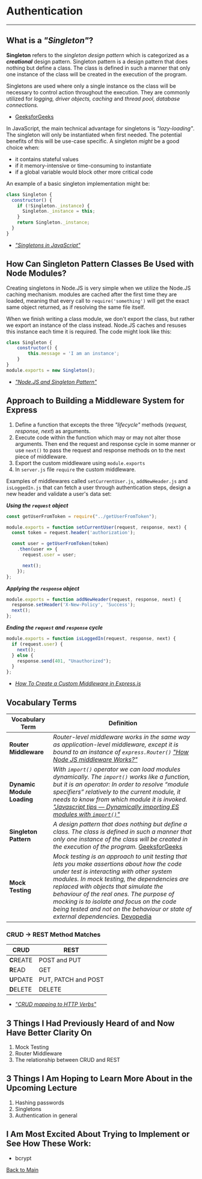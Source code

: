 # Authentication
---

## What is a *"Singleton"*?

**Singleton** refers to the *singleton design pattern* which is categorized as a ***creational*** design pattern. Singleton pattern is a design pattern that does nothing but define a class. The class is defined in such a manner that only one instance of the class will be created in the execution of the program.

Singletons are used where only a single instance os the class will be necessary to control action throughout the execution. They are commonly utilized for *logging, driver objects, caching* and *thread pool, database connections.*

- [GeeksforGeeks](https://www.geeksforgeeks.org/singleton-design-pattern-introduction/)

In JavaScript, the main technical advantage for singletons is *"lazy-loading"*. The singleton will only be instantiated when first needed. The potential benefits of this will be use-case specific. A singleton *might* be a good choice when:
  - it contains stateful values
  - if it memory-intensive or time-consuming to instantiate
  - if a global variable would block other more critical code

An example of a basic singleton implementation might be:

```JavaScript
class Singleton {
  constructor() {
    if (!Singleton._instance) {
      Singleton._instance = this;
    }
    return Singleton._instance;
  }
}
```

- [*"Singletons in JavaScript"*](https://medium.com/@bretcameron/singletons-in-javascript-59655927b7d7)

## How Can Singleton Pattern Classes Be Used with Node Modules?

Creating singletons in Node.JS is very simple when we utilize the Node.JS caching mechanism. modules are cached after the first time they are loaded, meaning that every call to `require('something')` will get the exact same object returned, as if resolving the same file itself.

When we finish writing a class module, we don't export the class, but rather we export an instance of the class instead. Node.JS caches and resuses this instance each time it is required. The code might look like this:

```Javascript
class Singleton {
    constructor() {
        this.message = 'I am an instance';
    }
}
module.exports = new Singleton();
```

- [*"Node.JS and Singleton Pattern"*](https://medium.com/swlh/node-js-and-singleton-pattern-7b08d11c726a)

## Approach to Building a Middleware System for Express

1. Define a function that excepts the three *"lifecycle"* methods (*request, response, next*) as arguments.
1. Execute code within the function which may or may not alter those arguments. Then end the request and response cycle in some manner or use `next()` to pass the request and response methods on to the next piece of middleware.
1. Export the custom middleware using `module.exports`
1. In `server.js` file `require` the custom middleware.

Examples of middlewares called `setCurrentUser.js`, `addNewHeader.js` and `isLoggedIn.js` that can fetch a user through authentication steps, design a new header and validate a user's data set:

***Using the `request` object***

```Javascript
const getUserFromToken = require("../getUserFromToken");

module.exports = function setCurrentUser(request, response, next) {
  const token = request.header('authorization');

  const user = getUserFromToken(token)
    .then(user => {
      request.user = user;

      next();
    });
};
```

***Applying the `response` object***

```JavaScript
module.exports = function addNewHeader(request, response, next) {
  response.setHeader('X-New-Policy', 'Success');
  next();
};
```

***Ending the `request` and `response` cycle***

```JavaScript
module.exports = function isLoggedIn(request, response, next) {
  if (request.user) {
    next();
  } else {
    response.send(401, "Unauthorized");
  }
};
```

- [*How To Create a Custom Middleware in Express.js*](https://www.digitalocean.com/community/tutorials/nodejs-creating-your-own-express-middleware)

## Vocabulary Terms

| **Vocabulary Term** | **Definition** |
| --- | --- |
| **Router Middleware** | *Router-level middleware works in the same way as application-level middleware, except it is bound to an instance of `express.Router()`* [*"How Node JS middleware Works?"*](https://medium.com/@selvaganesh93/how-node-js-middleware-works-d8e02a936113#) |
| **Dynamic Module Loading** | *With `import()` operator we can load modules dynamically. The `import()` works like a function, but it is an operator: In order to resolve “module specifiers” relatively to the current module, it needs to know from which module it is invoked.* [*"Javascript tips — Dynamically importing ES modules with `import()`"*](https://medium.com/@leonardobrunolima/javascript-tips-dynamically-importing-es-modules-with-import-f0093dbba8e1) |
| **Singleton Pattern** | *A design pattern that does nothing but define a class. The class is defined in such a manner that only one instance of the class will be created in the execution of the program.* [GeeksforGeeks](https://www.geeksforgeeks.org/singleton-design-pattern-introduction/) |
| **Mock Testing** | *Mock testing is an approach to unit testing that lets you make assertions about how the code under test is interacting with other system modules. In mock testing, the dependencies are replaced with objects that simulate the behaviour of the real ones. The purpose of mocking is to isolate and focus on the code being tested and not on the behaviour or state of external dependencies.* [Devopedia](https://devopedia.org/mock-testing) |


### CRUD -> REST Method Matches

| **CRUD** | **REST** |
| --- | --- |
| **C**REATE | POST and PUT |
| **R**EAD | GET |
| **U**PDATE | PUT, PATCH and POST |
| **D**ELETE | DELETE |

- [*"CRUD mapping to HTTP Verbs"*](https://medium.com/@ritika.atal.work/crud-mapping-to-http-verbs-354a3c0009f5)

## 3 Things I Had Previously Heard of and Now Have Better Clarity On

1. Mock Testing
1. Router Middleware
1. The relationship between CRUD and REST

## 3 Things I Am Hoping to Learn More About in the Upcoming Lecture

1. Hashing passwords
1. Singletons
1. Authentication in general

## I Am Most Excited About Trying to Implement or See How These Work:

- bcrypt


[Back to Main](../README.md)